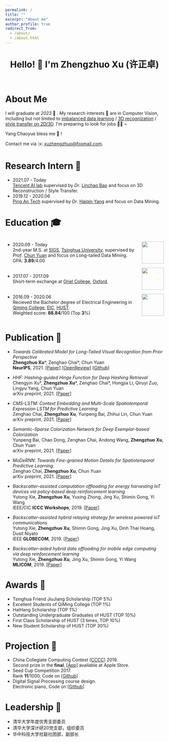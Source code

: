 ```yaml
---
permalink: /
title: ""
excerpt: "About me"
author_profile: true
redirect_from: 
  - /about/
  - /about.html
---
```


<style>
  .flex-between {
    display: flex;
    align-items: center;
    justify-content: space-between;
  }
  .badge {
    width: 70px;
    height: 70px;
  }
</style>

<h1 align="center"> Hello! 👋  I'm Zhengzhuo Xu (许正卓) </h1>

<br />

# About Me 

I will graduate at *2023* 🙌 . My research interests 🔎 are in Computer Vision, including but not limited to <u>imbalanced data learning</u> / <u>3D recognization</u> / <u>style transfer on 2D/3D</u>. I'm preparing to look for jobs 🧑‍💻 ~ 

Yang Chaoyue bless me 🙏 ! 

Contact me via  ✉️  <u>xuzhengzhuo@foxmail.com</u>.


Research Intern 💼
======
- 2021.07 - Today <br>
[Tencent AI lab](https://ai.tencent.com/ailab/zh/index/) supervised by *Dr*. [Linchao Bao](https://linchaobao.github.io/) and focus on 3D Reconstruction / Style Transfer.
- 2019.12 - 2020.06 <br>
[Ping An Tech](https://tech.pingan.com/) supervised by *Dr*. [Haiqin Yang](https://hqyang.github.io/) and focus on Data Mining.

Education 🎓
======
<div class="flex-between">
  <div>

  - 2020.09 - Today <br>
  2nd-year M.S. at [SIGS](https://www.sigs.tsinghua.edu.cn/), [Tsinghua University](https://www.tsinghua.edu.cn/), supervised by *Prof*. [Chun Yuan](https://www.sigs.tsinghua.edu.cn/yc2/main.htm) and focus on Long-tailed Data Mining. <br>
  GPA: **3.89**/4.00
  </div>
  <img class="badge" src="https://img2.baidu.com/it/u=2080085769,843387130&fm=253&fmt=auto&app=138&f=JPEG?w=501&h=500">
</div>

<div class="flex-between">
  <div>

  - 2017.07 - 2017.09 <br>
Short-term exchange at [Oriel College](https://www.oriel.ox.ac.uk), [Oxford](https://www.ox.ac.uk/cn).
  </div>
  <img class="badge" src="https://img2.baidu.com/it/u=2080085769,843387130&fm=253&fmt=auto&app=138&f=JPEG?w=501&h=500">
</div>

<div class="flex-between">
  <div>

  - 2016.09 - 2020.06 <br>
  Recieved the Bachelor degree of Electrical Engineering in [Qiming College](http://qiming.hust.edu.cn/), [EIC](http://ei.hust.edu.cn/), [HUST](https://www.hust.edu.cn/). <br>
  Weighted score: **88.84**/100 (Top **3**%)
  </div>
  <img class="badge" src="https://img2.baidu.com/it/u=2080085769,843387130&fm=253&fmt=auto&app=138&f=JPEG?w=501&h=500">
</div>

Publication 📄 
======
- *Towards Calibrated Model for Long-Tailed Visual Recognition from Prior Perspective* <br>
**Zhengzhuo Xu**\*, Zenghao Chai\*, Chun Yuan <br>
**NeurIPS**, 2021. [[Paper](https://arxiv.org/abs/2111.03874)] [[OpenReview](https://openreview.net/forum?id=vqzAfN-BoA_)] [[Github](https://github.com/XuZhengzhuo/Prior-LT)]

- *HHF: Hashing-guided Hinge Function for Deep Hashing Retrieval* <br>
Chengyin Xu\*, **Zhengzhuo Xu**\*, Zenghao Chai\*, Hongjia Li, Qiruyi Zuo, Lingyu Yang, Chun Yuan <br>
arXiv preprint, 2021. [[Paper](https://arxiv.org/abs/2112.02225)]

- *CMS-LSTM: Context Embedding and Multi-Scale Spatiotemporal Expression LSTM for Predictive Learning* <br>
Zenghao Chai, **Zhengzhuo Xu**, Yunpeng Bai, Zhihui Lin, Chun Yuan <br>
arXiv preprint, 2021. [[Paper](https://arxiv.org/abs/2102.03586)]

- *Semantic-Sparse Colorization Network for Deep Exemplar-based Colorization* <br>
Yunpeng Bai, Chao Dong, Zenghao Chai, Andong Wang, **Zhengzhuo Xu**, Chun Yuan <br>
arXiv preprint, 2021. [[Paper](https://arxiv.org/abs/2112.01335)]

- *MoDeRNN: Towards Fine-grained Motion Details for Spatiotemporal Predictive Learning* <br>
Zenghao Chai, **Zhengzhuo Xu**, Chun Yuan <br>
arXiv preprint, 2021. [[Paper](https://arxiv.org/abs/2110.12978)]

- *Backscatter-assisted computation offloading for energy harvesting IoT devices via policy-based deep reinforcement learning* <br>
Yutong Xie, **Zhengzhuo Xu**, Yuxing Zhong, Jing Xu, Shimin Gong, Yi Wang <br>
IEEE/CIC **ICCC Workshops**, 2019. [[Paper](https://ieeexplore.ieee.org/abstract/document/8849964)]

- *Backscatter-assisted hybrid relaying strategy for wireless powered IoT communications* <br>
Yutong Xie, **Zhengzhuo Xu**, Shimin Gong, Jing Xu, Dinh Thai Hoang, Dusit Niyato <br>
IEEE **GLOBECOM**, 2019. [[Paper](https://ieeexplore.ieee.org/abstract/document/9013386)]

- *Backscatter-aided hybrid data offloading for mobile edge computing via deep reinforcement learning* <br>
Yutong Xie, **Zhengzhuo Xu**, Jing Xu, Shimin Gong, Yi Wang <br>
**MLICOM**, 2019. [[Paper](https://link.springer.com/chapter/10.1007/978-3-030-32388-2_45)]

Awards 🌟
======
- Tsinghua Friend JiuJiang Scholarship (TOP 5%)
- Excellent Students of QiMing College (TOP 1%)
- HaiHang Scholarship (TOP 1%)
- Outstanding Undergraduate Graduates of HUST (TOP 10%)
- First Class Scholarship of HUST (3 times, TOP 10%)
- New Student Scholarship of HUST (TOP 30%)

<!-- - 清华之友 九江奖学金 (TOP 5%)
- 启明学院特优生 (TOP 5%)
- 华中科技大学本科优秀毕业生 (TOP 10%)
- 海航奖学金 (TOP 1%)
- 一等奖学金 × 3 (TOP 10%)
- 新生奖学金 (TOP 30%) -->

Projection 🔨
======
- China Collegiate Computing Contest ([CCCC](http://www.appcontest.net/)) 2019. <br>
Second prize in the **final**, [[App](https://appsuke.com/cn/%E8%A7%86%E5%94%B1%E8%BE%BE%E4%BA%BA/)] available at Apple Store.
- Seed Cup Competition 2017. <br>
Rank **11**/1000, Code on [[Github](https://github.com/wslwlm/SeedCup2019)]
- Digital Signal Processing course design. <br>
Electronic piano, Code on [[Github](https://github.com/byrrice/Matlab-Final-Project)]

Leadership 🔭 
======
- 清华大学年度优秀支部委员
- 清华大学深计研20党支部，组织委员
- 华中科技大学社联社团部，副部长
